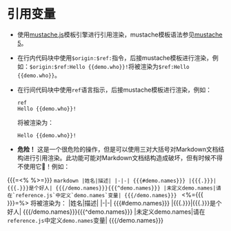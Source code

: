 引用变量
==

* 使用[mustache.js](https://github.com/janl/mustache.js)模板引擎进行引用渲染，mustache模板语法参见[mustache 5](http://mustache.github.io/mustache.5.html)。
* 在行内代码块中使用`$origin:$ref:`指令，后接mustache模板进行渲染，例如：`$origin:$ref:Hello {{demo.who}}!`将被渲染为`$ref:Hello {{demo.who}}`。
* 在行间代码块中使用`ref`语言指示，后接mustache模板进行渲染，例如：

	```origin
	ref
	Hello {{demo.who}}!
	```

	将被渲染为：

	```ref
	Hello {{demo.who}}!
	```

* __危险！__ 这是一个很危险的操作，但是可以使用三对大括号对Markdown文档结构进行引用渲染。此功能可能对Markdown文档结构造成破坏，但有时候不得不使用它💩！例如：

{{{=<% %>=}}}
	```markdown
	|姓名|描述|
	|-|-|
	{{{#demo.names}}}
	|{{{.}}}|{{{.}}}是个好人|
	{{{/demo.names}}}{{{^demo.names}}}
	|未定义demo.names|请在`reference.js`中定义`demo.names`变量|
	{{{/demo.names}}}
	```
<%={{{ }}}=%>
	将被渲染为：
	|姓名|描述|
	|-|-|
	{{{#demo.names}}}
	|{{{.}}}|{{{.}}}是个好人|
	{{{/demo.names}}}{{{^demo.names}}}
	|未定义demo.names|请在`reference.js`中定义`demo.names`变量|
	{{{/demo.names}}}

